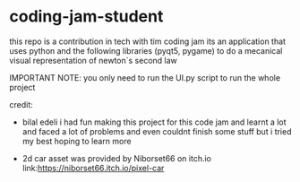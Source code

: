 # coding-jam-student
this repo is a contribution in tech with tim coding jam its an application that uses python and the following libraries (pyqt5, pygame)
to do a mecanical visual representation of newton`s second law

IMPORTANT NOTE: you only need to run the UI.py script to run the whole project

credit:
- bilal edeli i had fun making this project for this code jam and learnt a lot and faced a lot of problems and even couldnt finish some stuff but i tried my best
hoping to learn more 

- 2d car asset was provided by Niborset66 on itch.io link:https://niborset66.itch.io/pixel-car


